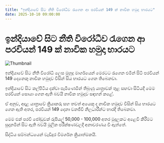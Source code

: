 ```yaml
---
title: "ඉන්දියාවේ සිට නීති විරෝධීව රැගෙන ආ පරවියන් 149 ක් නාවික හමුදා භාරයට"
date: 2025-10-10 09:00:00
---
```


# ඉන්දියාවේ සිට නීති විරෝධීව රැගෙන ආ පරවියන් 149 ක් නාවික හමුදා භාරයට

![Thumbnail](https://helakuru.sgp1.cdn.digitaloceanspaces.com/esana/images/lib/paraviya.jpg)

ඉන්දියාවේ සිට නීති විරෝධී ලෙස මුහුදු මාර්ගයෙන් මෙරටට රැගෙන එමින් සිටි පරවියන් 149 දෙනෙකු නාවික හමුදාව විසින් සිය භාරයට ගෙන තිබෙනවා.

ඉන්දියාවේ සිට කල්පිටිය දක්වා පැමිණෙමින් තිබුණු යාත්‍රාවක් තුළ සඟවා සිටියදී මෙම පරවියන් සොයා ගෙන ඇති බවයි නාවික හමුදාව සඳහන් කළේ.

ඒ අනුව, අදාළ යාත්‍රාවේ ක්‍රියාකරු සහ තවත් අයෙකු ද නාවික හමුදාව විසින් සිය භාරයට ගෙන ඇති අතර, පරවියන් 149 දෙනා වනජීවි නිලධාරීන්ට භාරදී තිබෙනවා.

මෙම එක් පරවි ජෝඩුවක් රුපියල් 50,000 - 100,000 අතර මුදලකට අළෙවි කිරීමට සුදානමින් සිට ඇති බවයි මූලික පරීක්ෂණවලදී අනාවරණය වී ඇත්තේ.

සිද්ධිය සම්බන්ධයෙන් වැඩිදුර විමර්ශන ක්‍රියාත්මකයි.

